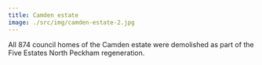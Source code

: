 ```yaml
---
title: Camden estate
image: ./src/img/camden-estate-2.jpg
---
```


All 874 council homes of the Camden estate were demolished as part of the Five Estates North Peckham regeneration.
